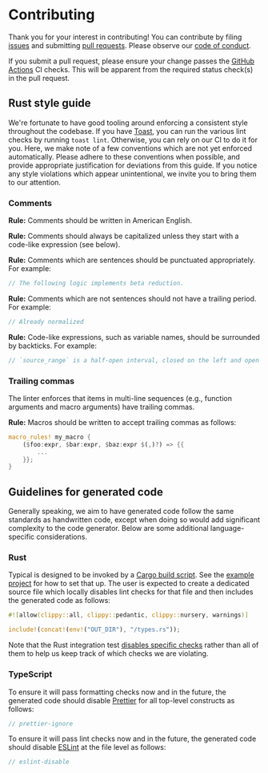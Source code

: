 # Contributing

Thank you for your interest in contributing! You can contribute by filing [issues](https://github.com/stepchowfun/typical/issues) and submitting [pull requests](https://github.com/stepchowfun/typical/pulls). Please observe our [code of conduct](https://github.com/stepchowfun/typical/blob/main/CODE_OF_CONDUCT.md)<!-- [file:CODE_OF_CONDUCT.md] -->.

If you submit a pull request, please ensure your change passes the [GitHub Actions](https://github.com/stepchowfun/typical/actions) CI checks. This will be apparent from the required status check(s) in the pull request.

## Rust style guide

We're fortunate to have good tooling around enforcing a consistent style throughout the codebase. If you have [Toast](https://github.com/stepchowfun/toast), you can run the various lint checks by running `toast lint`. Otherwise, you can rely on our CI to do it for you. Here, we make note of a few conventions which are not yet enforced automatically. Please adhere to these conventions when possible, and provide appropriate justification for deviations from this guide. If you notice any style violations which appear unintentional, we invite you to bring them to our attention.

### Comments

**Rule:** Comments should be written in American English.

**Rule:** Comments should always be capitalized unless they start with a code-like expression (see below).

**Rule:** Comments which are sentences should be punctuated appropriately. For example:

```rust
// The following logic implements beta reduction.
```

**Rule:** Comments which are not sentences should not have a trailing period. For example:

```rust
// Already normalized
```

**Rule:** Code-like expressions, such as variable names, should be surrounded by backticks. For example:

```rust
// `source_range` is a half-open interval, closed on the left and open on the right.
```

### Trailing commas

The linter enforces that items in multi-line sequences (e.g., function arguments and macro arguments) have trailing commas.

**Rule:** Macros should be written to accept trailing commas as follows:

```rust
macro_rules! my_macro {
    ($foo:expr, $bar:expr, $baz:expr $(,)?) => {{
        ...
    }};
}
```

## Guidelines for generated code

Generally speaking, we aim to have generated code follow the same standards as handwritten code, except when doing so would add significant complexity to the code generator. Below are some additional language-specific considerations.

### Rust

Typical is designed to be invoked by a [Cargo build script](https://doc.rust-lang.org/cargo/reference/build-scripts.html). See the [example project](https://github.com/stepchowfun/typical/tree/main/examples/rust) for how to set that up. The user is expected to create a dedicated source file which locally disables lint checks for that file and then includes the generated code as follows:

```rust
#![allow(clippy::all, clippy::pedantic, clippy::nursery, warnings)]

include!(concat!(env!("OUT_DIR"), "/types.rs"));
```

Note that the Rust integration test [disables specific checks](https://github.com/stepchowfun/typical/blob/main/integration_tests/rust/src/types.rs) rather than all of them to help us keep track of which checks we are violating.

### TypeScript

To ensure it will pass formatting checks now and in the future, the generated code should disable [Prettier](https://prettier.io/) for all top-level constructs as follows:

```typescript
// prettier-ignore
```

To ensure it will pass lint checks now and in the future, the generated code should disable [ESLint](https://eslint.org/) at the file level as follows:

```typescript
// eslint-disable
```

